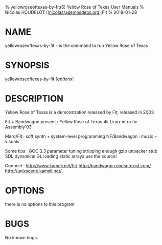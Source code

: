 % yellowroseoftexas-by-fit(6) Yellow Rose of Texas User Manuals
% Nicolas HOUDELOT ((nicolas@demosdebs.org),Fit
% 2018-01-28

# NAME
yellowroseoftexas-by-fit - is the command to run Yellow Rose of Texas 

# SYNOPSIS
yellowroseoftexas-by-fit [*options*]

# DESCRIPTION
Yellow Rose of Texas  is a demonstration released by Fit, released in 2003

Fit + Bandwagon present  : Yellow Rose of Texas
                           4k Linux intro for Assembly'03

Marq/Fit                 : soft synth + system-level programming
NF/Bandwagon             : music + visuals

Some tips                : GCC 3.3 parameter tuning
                           stripping enough
                           gzip unpacker stub
                           SDL
                           dynamical GL loading
                           static arrays
                           use the source!

Connect                  : http://www.kameli.net/fit/
                           http://bandwagon.doesntexist.com/
                           http://unixscene.kameli.net/

# OPTIONS
there is no options to this program

# BUGS
No known bugs.
